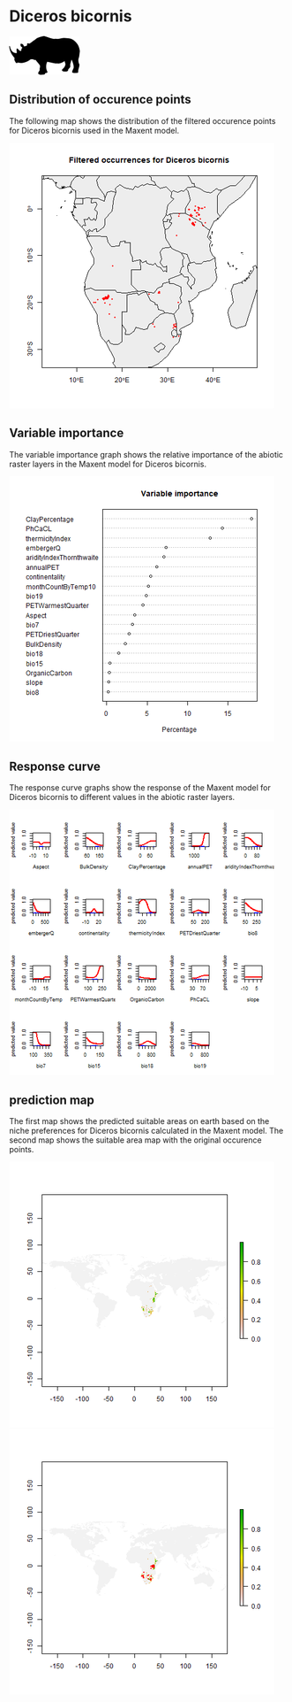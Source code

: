 # Diceros bicornis 

![](image_taxa.png) 

## Distribution of occurence points 
The following map shows the distribution of the filtered occurence points for Diceros bicornis used in the Maxent model. 

![](occurrences.png)
    
## Variable importance 
The variable importance graph shows the relative importance of the abiotic raster layers in the  Maxent model for Diceros bicornis. 

![](valid_maxent_variable_importance.png)
    
## Response curve 
The response curve graphs show the response of the Maxent model for Diceros bicornis to different values in the abiotic raster layers. 

![](valid_maxent_response_curve.png)
    
## prediction map 
The first map shows the predicted suitable areas on earth based on the niche preferences for Diceros bicornis calculated in the Maxent model. The second map shows the suitable area map with the original occurence points.

![](prediction_map.png)
![](prediction_occurence_map.png)
    

